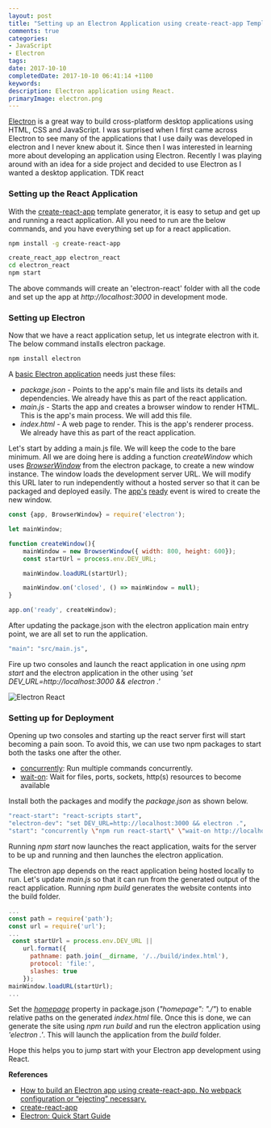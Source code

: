 ```yaml
---
layout: post
title: "Setting up an Electron Application using create-react-app Template"
comments: true
categories: 
- JavaScript
- Electron
tags: 
date: 2017-10-10
completedDate: 2017-10-10 06:41:14 +1100
keywords: 
description: Electron application using React.
primaryImage: electron.png
---
```



[Electron](https://electron.atom.io/) is a great way to build cross-platform desktop applications using HTML, CSS and JavaScript. I was surprised when I first came across Electron to see many of the applications that I use daily was developed in electron and I never knew about it. Since then I was interested in learning more about developing an application using Electron. Recently I was playing around with an idea for a side project and decided to use Electron as I wanted a desktop application. TDK react


### Setting up the React Application

With the [create-react-app](https://github.com/facebookincubator/create-react-app) template generator, it is easy to setup and get up and running a react application. All you need to run are the below commands, and you have everything set up for a react application.

``` bash
npm install -g create-react-app

create_react_app electron_react
cd electron_react
npm start
```

The above commands will create an 'electron-react' folder with all the code and set up the app at *http://localhost:3000* in development mode.

### Setting up Electron

Now that we have a react application setup, let us integrate electron with it. The below command installs electron package.

``` bash
npm install electron
```

A [basic Electron application](https://github.com/electron/electron-quick-start) needs just these files:

- *package.json* - Points to the app's main file and lists its details and dependencies. We already have this as part of the react application.
- *main.js* - Starts the app and creates a browser window to render HTML. This is the app's main process. We will add this file.
- *index.html* - A web page to render. This is the app's renderer process. We already have this as part of the react application. 


Let's start by adding a main.js file. We will keep the code to the bare minimum. All we are doing here is adding a function *createWindow* which uses *[BrowserWindow](https://electron.atom.io/docs/api/browser-window/)* from the electron package, to create a new window instance. The window loads the development server URL. We will modify this URL later to run independently without a hosted server so that it can be packaged and deployed easily. The [app's](https://electron.atom.io/docs/api/app/) [ready](https://electron.atom.io/docs/api/app/#event-ready) event is wired to create the new window.

``` js main.js
const {app, BrowserWindow} = require('electron');

let mainWindow;

function createWindow(){
    mainWindow = new BrowserWindow({ width: 800, height: 600});
    const startUrl = process.env.DEV_URL;

    mainWindow.loadURL(startUrl);

    mainWindow.on('closed', () => mainWindow = null);
}

app.on('ready', createWindow);
```
After updating the package.json with the electron application main entry point, we are all set to run the application.

``` bash package.json
"main": "src/main.js",
```

Fire up two consoles and launch the react application in one using *npm start* and the electron application in the other using *'set DEV_URL=http://localhost:3000 && electron .'*

<img class="center" alt="Electron React" src="{{site.images_root}}/electron_react.png">

### Setting up for Deployment

Opening up two consoles and starting up the react server first will start becoming a pain soon. To avoid this, we can use two npm packages to start both the tasks one after the other.

- [concurrently](https://www.npmjs.com/package/concurrently): Run multiple commands concurrently.
- [wait-on](https://www.npmjs.com/package/wait-on): Wait for files, ports, sockets, http(s) resources to become available

Install both the packages and modify the *package.json* as shown below.

``` bash package.json
"react-start": "react-scripts start",
"electron-dev": "set DEV_URL=http://localhost:3000 && electron .",
"start": "concurrently \"npm run react-start\" \"wait-on http://localhost:3000/ && npm run electron-dev\""
```

Running *npm start* now launches the react application, waits for the server to be up and running and then launches the electron application.

The electron app depends on the react application being hosted locally to run. Let's update *main.js* so that it can run from the generated output of the react application. Running *npm build* generates the website contents into the build folder.


``` js main.js
...
const path = require('path');
const url = require('url');
...
 const startUrl = process.env.DEV_URL ||
    url.format({
      pathname: path.join(__dirname, '/../build/index.html'),
      protocol: 'file:',
      slashes: true
    });
mainWindow.loadURL(startUrl);
...
```

Set the *[homepage](https://github.com/facebookincubator/create-react-app/blob/master/packages/react-scripts/template/README.md#building-for-relative-paths)* property in package.json (*"homepage": "./"*) to enable relative paths on the generated *index.html* file. Once this is done, we can generate the site using *npm run build* and run the electron application using *'electron .'*. This will launch the application from the *build* folder.

Hope this helps you to jump start with your Electron app development using React.

**References**   

- [How to build an Electron app using create-react-app. No webpack configuration or “ejecting” necessary.](https://medium.freecodecamp.org/building-an-electron-application-with-create-react-app-97945861647c)
- [create-react-app](https://github.com/facebookincubator/create-react-app)
- [Electron: Quick Start Guide](https://github.com/electron/electron-quick-start)